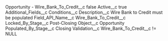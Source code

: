 <?xml version="1.0" encoding="UTF-8"?>
<CustomMetadata xmlns="http://soap.sforce.com/2006/04/metadata" xmlns:xsi="http://www.w3.org/2001/XMLSchema-instance" xmlns:xsd="http://www.w3.org/2001/XMLSchema">
    <label>Opportunity - Wire_Bank_To_Credit__c</label>
    <protected>false</protected>
    <values>
        <field>Active__c</field>
        <value xsi:type="xsd:boolean">true</value>
    </values>
    <values>
        <field>Additional_Fields__c</field>
        <value xsi:nil="true"/>
    </values>
    <values>
        <field>Conditions__c</field>
        <value xsi:nil="true"/>
    </values>
    <values>
        <field>Description__c</field>
        <value xsi:type="xsd:string">Wire Bank to Credit must be populated</value>
    </values>
    <values>
        <field>Field_API_Name__c</field>
        <value xsi:type="xsd:string">Wire_Bank_To_Credit__c</value>
    </values>
    <values>
        <field>Locked_By_Stage__c</field>
        <value xsi:type="xsd:string">Post-Closing</value>
    </values>
    <values>
        <field>Object__c</field>
        <value xsi:type="xsd:string">Opportunity</value>
    </values>
    <values>
        <field>Populated_By_Stage__c</field>
        <value xsi:type="xsd:string">Closing</value>
    </values>
    <values>
        <field>Validation__c</field>
        <value xsi:type="xsd:string">Wire_Bank_To_Credit__c != NULL</value>
    </values>
</CustomMetadata>
